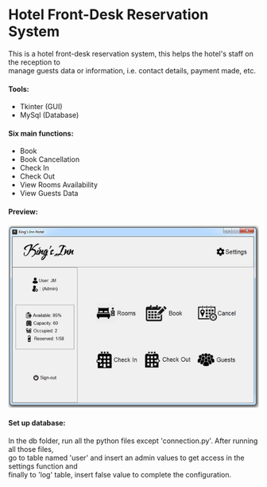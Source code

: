 # Hotel Front-Desk Reservation System

This is a hotel front-desk reservation system, this helps the hotel's staff on the reception to \
manage guests data or information, i.e. contact details, payment made, etc.

#### Tools:
- Tkinter (GUI)
- MySql (Database)

#### Six main functions:
- Book
- Book Cancellation
- Check In
- Check Out
- View Rooms Availability
- View Guests Data

#### Preview:
![1]

[1]: assets/home.png

#### Set up database:
In the db folder, run all the python files except 'connection.py'. After running all those files, \
go to table named 'user' and insert an admin values to get access in the settings function and \
finally to 'log' table, insert false value to complete the configuration.
